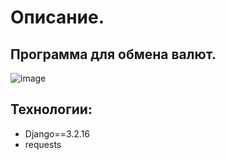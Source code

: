 # Описание.

## Программа для обмена валют.
![image](https://github.com/RiSSoL-86/pet_projects/assets/110422516/8ae9fd10-6c00-492c-8b9e-059bea2ac743)


## Технологии:
* Django==3.2.16
* requests
